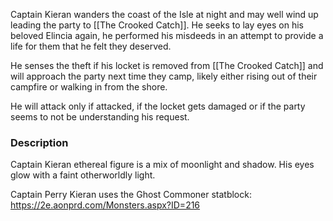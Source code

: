 Captain Kieran wanders the coast of the Isle at night and may well wind up leading the party to [[The Crooked Catch]].  He seeks to lay eyes on his beloved Elincia again, he performed his misdeeds in an attempt to provide a life for them that he felt they deserved.

He senses the theft if his locket is removed from [[The Crooked Catch]] and will approach the party next time they camp, likely either rising out of their campfire or walking in from the shore.

He will attack only if attacked, if the locket gets damaged or if the party seems to not be understanding his request.

### Description
Captain Kieran ethereal figure is a mix of moonlight and shadow.
His eyes glow with a faint otherworldly light.

Captain Perry Kieran uses the Ghost Commoner statblock: https://2e.aonprd.com/Monsters.aspx?ID=216